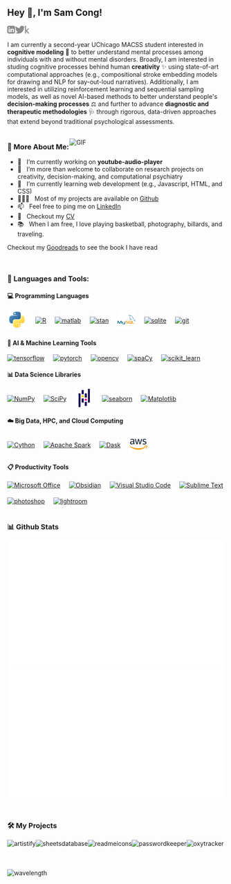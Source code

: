 ## Hey 👋, I'm Sam Cong!
<a href='https://www.linkedin.com/in/rahul-jha98/'><img align='left' alt="linkedin" src="assets/icons/linkedin.svg" height='18px'/></a>
<a href='https://twitter.com/jharahul98/'><img align='left' alt="twitter" src="assets/icons/twitter.svg" height='18px'/></a>
<a href='https://www.kaggle.com/rahuljha98/'><img alt="kaggle" src="assets/icons/kaggle.svg" height='18px'/></a>


I am currently a second-year UChicago MACSS student interested in **cognitive modeling** 🧠 to better understand mental processes among individuals with and without mental disorders. Broadly, I am interested in studing cognitive processes behind human **creativity** ✨ using state-of-art computational approaches (e.g., compositional stroke embedding models for drawing and NLP for say-out-loud narratives). Additionally, I am interested in utilizing reinforcement learning and sequential sampling models, as well as novel AI-based methods to better understand people's **decision-making processes** ⚖️ and further to advance **diagnostic and therapeutic methodologies** 🩺 through rigorous, data-driven approaches that extend beyond traditional psychological assessments.
<br/>
<br/>

<img align="right" alt="GIF" src="https://raw.githubusercontent.com/rahul-jha98/rahul-jha98/main/techstack.gif" width="360px"/>
  
### 🧐 More About Me:

- 🔭 &nbsp; I’m currently working on **youtube-audio-player**
- 🤝 &nbsp; I’m more than welcome to collaborate on research projects on creativity, decision-making, and computational psychiatry
- 🌱 &nbsp; I’m currently learning web development (e.g., Javascript, HTML, and CSS)
- 👨🏻‍💻 &nbsp; Most of my projects are available on [Github](https://github.com/cty20010831?tab=repositories)
- 📫 &nbsp; Feel free to ping me on [LinkedIn](https://www.linkedin.com/in/rahul-jha98/)
- 📝 &nbsp; Checkout my [CV](assets/CV.pdf)
- 📚 &nbsp; When I am free, I love playing basketball, photography, billards, and traveling.

 Checkout my [Goodreads](https://www.goodreads.com/rahul-jha98) to see the book I have read

<br>

### 🔨 Languages and Tools:

<!-- Programming Languages -->
#### 💻 Programming Languages
<div style="display: flex; flex-wrap: wrap; align-items: center; gap: 20px;">
  <a href="https://www.python.org" target="_blank" rel="noreferrer">
    <img src="https://raw.githubusercontent.com/devicons/devicon/master/icons/python/python-original.svg" alt="python" height="45px"/>
  </a>
  <a href="https://www.r-project.org/" target="_blank" rel="noreferrer">
    <img src="https://upload.wikimedia.org/wikipedia/commons/1/1b/R_logo.svg" alt="R" height="42px"/>
  </a>
  <a href="https://www.mathworks.com/" target="_blank" rel="noreferrer">
    <img src="https://upload.wikimedia.org/wikipedia/commons/2/21/Matlab_Logo.png" alt="matlab" height="42px"/>
  </a>
  <a href="https://mc-stan.org/" target="_blank" rel="noreferrer">
    <img src="https://www.svgrepo.com/show/374097/stan.svg" alt="stan" height="42px"/>
  </a>
  <a href="https://www.mysql.com/" target="_blank" rel="noreferrer">
    <img src="https://raw.githubusercontent.com/devicons/devicon/master/icons/mysql/mysql-original-wordmark.svg" alt="mysql" height="42px"/>
  </a>
  <a href="https://www.sqlite.org/" target="_blank" rel="noreferrer">
    <img src="https://www.vectorlogo.zone/logos/sqlite/sqlite-icon.svg" alt="sqlite" height="42px"/>
  </a>
  <a href="https://git-scm.com/" target="_blank" rel="noreferrer">
    <img src="https://www.vectorlogo.zone/logos/git-scm/git-scm-icon.svg" alt="git" height="42px"/>
  </a>
</div>

<!-- AI & ML -->
#### 🤖 AI & Machine Learning Tools
<div style="display: flex; flex-wrap: wrap; align-items: center; gap: 20px;">
  <a href="https://www.tensorflow.org" target="_blank" rel="noreferrer">
    <img src="https://www.vectorlogo.zone/logos/tensorflow/tensorflow-icon.svg" alt="tensorflow" height="42px"/>
  </a>
  <a href="https://pytorch.org/" target="_blank" rel="noreferrer">
    <img src="https://www.vectorlogo.zone/logos/pytorch/pytorch-icon.svg" alt="pytorch" height="42px"/>
  </a>
  <a href="https://opencv.org/" target="_blank" rel="noreferrer">
    <img src="https://www.vectorlogo.zone/logos/opencv/opencv-icon.svg" alt="opencv" height="42px"/>
  </a>
  <a href="https://spacy.io/" target="_blank" rel="noreferrer">
    <img src="https://upload.wikimedia.org/wikipedia/commons/8/88/SpaCy_logo.svg" alt="spaCy" height="42px"/>
  </a>
  <a href="https://scikit-learn.org/" target="_blank" rel="noreferrer">
    <img src="https://upload.wikimedia.org/wikipedia/commons/0/05/Scikit_learn_logo_small.svg" alt="scikit_learn" height="42px"/>
  </a>
</div>

<!-- Data Science -->
#### 📊 Data Science Libraries
<div style="display: flex; flex-wrap: wrap; align-items: center; gap: 20px;">
  <a href="https://numpy.org/" target="_blank" rel="noreferrer">
    <img src="https://upload.wikimedia.org/wikipedia/commons/3/31/NumPy_logo_2020.svg" alt="NumPy" height="42px"/>
  </a>
  <a href="https://scipy.org/" target="_blank" rel="noreferrer">
    <img src="https://upload.wikimedia.org/wikipedia/commons/b/b2/SCIPY_2.svg" alt="SciPy" height="42px"/>
  </a>
  <a href="https://pandas.pydata.org/" target="_blank" rel="noreferrer">
    <img src="https://raw.githubusercontent.com/devicons/devicon/2ae2a900d2f041da66e950e4d48052658d850630/icons/pandas/pandas-original.svg" alt="pandas" height="42px"/>
  </a>
  <a href="https://seaborn.pydata.org/" target="_blank" rel="noreferrer">
    <img src="https://seaborn.pydata.org/_images/logo-mark-lightbg.svg" alt="seaborn" height="42px"/>
  </a>
  <a href="https://matplotlib.org/" target="_blank" rel="noreferrer">
    <img src="https://upload.wikimedia.org/wikipedia/commons/8/84/Matplotlib_icon.svg" alt="Matplotlib" height="42px"/>
  </a>
</div>

<!-- Big Data, High Performance Computing, and Cloud Computing -->
#### ☁️ Big Data, HPC, and Cloud Computing
<div style="display: flex; flex-wrap: wrap; align-items: center; gap: 20px;">
  <a href="https://cython.org/" target="_blank" rel="noreferrer">
    <img src="https://cython.org/logo/cython-logo.svg" alt="Cython" height="42px"/>
  </a>
  <a href="https://spark.apache.org/" target="_blank" rel="noreferrer">
    <img src="https://upload.wikimedia.org/wikipedia/commons/f/f3/Apache_Spark_logo.svg" alt="Apache Spark" height="42px"/>
  </a>
  <a href="https://dask.org/" target="_blank" rel="noreferrer">
    <img src="https://docs.dask.org/en/latest/_images/dask_horizontal.svg" alt="Dask" height="42px"/>
  </a>
  <a href="https://aws.amazon.com" target="_blank" rel="noreferrer">
    <img src="https://raw.githubusercontent.com/devicons/devicon/master/icons/amazonwebservices/amazonwebservices-original-wordmark.svg" alt="aws" height="42px"/>
  </a>
</div>

<!-- Productivity -->
#### 📋 Productivity Tools
<div style="display: flex; flex-wrap: wrap; align-items: center; gap: 20px;">
  <a href="https://www.office.com/" target="_blank" rel="noreferrer">
    <img src="https://cdn.worldvectorlogo.com/logos/office-2.svg" alt="Microsoft Office" height="42px"/>
  </a>
  <a href="https://obsidian.md/" target="_blank" rel="noreferrer">
    <img src="https://upload.wikimedia.org/wikipedia/commons/1/10/2023_Obsidian_logo.svg" alt="Obsidian" height="42px"/>
  </a>
  <a href="https://code.visualstudio.com/" target="_blank" rel="noreferrer">
    <img src="https://upload.wikimedia.org/wikipedia/commons/9/9a/Visual_Studio_Code_1.35_icon.svg" alt="Visual Studio Code" height="42px"/>
  </a>
  <a href="https://www.sublimetext.com/" target="_blank" rel="noreferrer">
    <img src="https://upload.wikimedia.org/wikipedia/en/d/d2/Sublime_Text_3_logo.png" alt="Sublime Text" height="42px"/>
  </a>
  <a href="https://www.photoshop.com/en" target="_blank" rel="noreferrer">
    <img src="https://upload.wikimedia.org/wikipedia/commons/a/af/Adobe_Photoshop_CC_icon.svg" alt="photoshop" height="42px"/>
  </a>
  <a href="https://www.adobe.com/products/photoshop-lightroom.html" target="_blank" rel="noreferrer">
    <img src="https://upload.wikimedia.org/wikipedia/commons/b/b6/Adobe_Photoshop_Lightroom_CC_logo.svg" alt="lightroom" height="42px"/>
  </a>
</div>


<br>


### 📊 Github Stats
<a href='https://github.com/rahul-jha98/github-stats-transparent'>
  
![Stats Overview](https://raw.githubusercontent.com/rahul-jha98/github-stats-transparent/output/generated/overview.svg)
![Most Used Languages](https://raw.githubusercontent.com/rahul-jha98/github-stats-transparent/output/generated/languages.svg)

</a>

<br>

### 🛠️ My Projects
<a href="https://rahul-jha98.github.io/Artistify.ai/" target="_blank"> <img alt="artistify" src="./projects/artistify.svg" height="68" align="left"> </a>
<a href="https://rahul-jha98.github.io/sheets-database/" target="_blank"> <img alt="sheetsdatabase" src="./projects/sheetsdatabase.svg"  height="68" align="left"> </a>
<a href="https://github.com/rahul-jha98/README_icons" target="_blank"> <img alt="readmeicons" src="./projects/readmeicons.svg" height="68" align="left"> </a>
<a href="https://thepasswordkeeper.netlify.app/" target="_blank"> <img alt="passwordkeeper" src="./projects/passwordkeeper.svg" height="68" align="left"> </a>
<a href="https://github.com/rahul-jha98/PasswordKeeper" target="_blank"> <img alt="oxytracker" src="./projects/oxytracker.svg" height="68" align="left"> </a>
<a href="https://wavelengths.netlify.app/" target="_blank"> <img alt="wavelength" src="./projects/wavelength.svg" height="68" align="left"> </a>